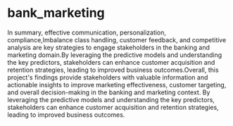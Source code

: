 # bank_marketing
In summary, effective communication, personalization, compliance,Imbalance class handling, customer feedback, and competitive analysis are key strategies to engage stakeholders in the banking and marketing domain.By leveraging the predictive models and understanding the key predictors, stakeholders can enhance customer acquisition and retention strategies, leading to improved business outcomes.Overall, this project's findings provide stakeholders with valuable information and actionable insights to improve marketing effectiveness, customer targeting, and overall decision-making in the banking and marketing context. By leveraging the predictive models and understanding the key predictors, stakeholders can enhance customer acquisition and retention strategies, leading to improved business outcomes.
